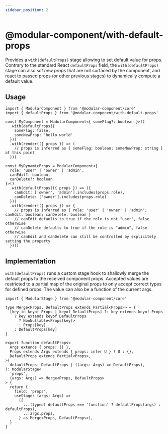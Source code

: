 ```yaml
---
sidebar_position: 2
---
```


# @modular-component/with-default-props

Provides a `with(defaultProps)` stage allowing to set default value for props. Contrary to the standard React `defaultProps`
field, the `with(defaultProps)` stage can also _set new props_ that are not surfaced by the component, and react to passed
props (or other previous stages) to dynamically compute a default value.

## Usage

```tsx
import { ModularComponent } from '@modular-component/core'
import { defaultProps } from '@modular-component/with-default-props'

const MyComponent = ModularComponent<{ someFlag?: boolean }>()
  .with(defaultProps({
    someFlag: false,
    someNewProp: 'hello world'
  }))
  .with(render(({ props }) => (
    // props is inferred as { someFlag: boolean; someNewProp: string } at this point
  )))

const MyDynamicProps = ModularComponent<{ 
  role: 'user' | 'owner' | 'admin', 
  canEdit?: boolean, 
  canDelete?: boolean 
}>()
  .with(defaultProps(({ props }) => ({
    canEdit: ['owner', 'admin'].includes(props.role),
    canDelete: ['owner'].includes(props.role)
  }))
  .with(render(({ props }) => {
    // props is inferred as { role: 'user' | 'owner' | 'admin'; canEdit: boolean; canDelete: boolean }
    // canEdit defaults to true if the role is not "user", false otherwise
    // canDelete defaults to true if the role is "admin", false otherwise
    // canEdit and canDelete can still be controlled by explicitely setting the property
  })))
```

## Implementation

`with(defaultProps)` runs a custom stage hook to shallowly merge the default props to the received component props.
Accepted values are restricted to a partial map of the original props to only accept correct types for defined props.
The value can also be a function of the current args.

```tsx
import { ModularStage } from '@modular-component/core'

type Merge<Props, DefaultProps extends Partial<Props>> = {
  [key in keyof Props | keyof DefaultProps]-?: key extends keyof Props
    ? key extends keyof DefaultProps
      ? NonNullable<Props[key]>
      : Props[key]
    : DefaultProps[key]
}

export function defaultProps<
  Args extends { props: {} },
  Props extends Args extends { props: infer U } ? U : {},
  DefaultProps extends Partial<Props>,
>(
  defaultProps: DefaultProps | ((args: Args) => DefaultProps),
): ModularStage<
  'props',
  (args: Args) => Merge<Props, DefaultProps>
> {
  return {
    field: 'props',
    useStage: (args: Args) =>
      ({
        ...(typeof defaultProps === 'function' ? defaultProps(args) : defaultProps),
        ...args.props,
      } as Merge<Props, DefaultProps>),
  }
}
```
